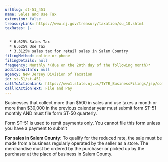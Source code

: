 ```yaml
---
urlSlug: st-51_451
name: Sales and Use Tax
extension: false
treasuryLink: https://www.nj.gov/treasury/taxation/su_10.shtml
taxRates: |-
  

  * 6.625% Sales Tax
  * 6.625% Use Tax
  * 3.3125% sales tax for retail sales in Salem Country
filingMethod: online-or-phone
filingDetails: null
frequency: Monthly *(due on the 20th day of the following month)*
additionalInfo: null
agency: New Jersey Division of Taxation
id: st-51/st-451
callToActionLink: https://www1.state.nj.us/TYTR_BusinessFilings/jsp/common/Login.jsp?taxcode=55
callToActionText: File and Pay
---
```

Businesses that collect more than $500 in sales and use taxes a month or more than $30,000 in the previous calendar year must submit form ST-51 monthly AND must file form ST-50 quarterly.

Form ST-51 is used to remit payments only. You cannot file this form unless you have a payment to submit

**For sales in Salem County:** To qualify for the reduced rate, the sale must be made from a business regularly operated by the seller as a store. The merchandise must be ordered by the purchaser or picked up by the purchaser at the place of business in Salem County.